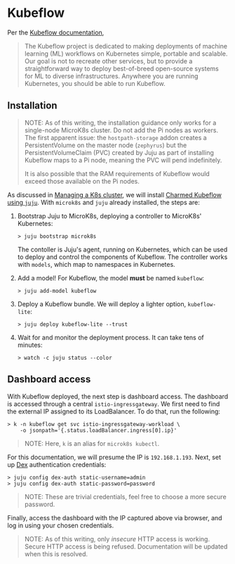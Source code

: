 # Kubeflow

Per the [Kubeflow documentation](https://www.kubeflow.org/docs/),

> The Kubeflow project is dedicated to making deployments of machine learning
> (ML) workflows on Kubernetes simple, portable and scalable. Our goal is not
> to recreate other services, but to provide a straightforward way to deploy
> best-of-breed open-source systems for ML to diverse infrastructures. Anywhere
> you are running Kubernetes, you should be able to run Kubeflow.

## Installation

> NOTE: As of this writing, the installation guidance only works for a
> single-node MicroK8s cluster. Do not add the Pi nodes as workers. The
> first apparent issue: the `hostpath-storage` addon creates a PersistentVolume
> on the master node (`zephyrus`) but the PersistentVolumeClaim (PVC) created
> by Juju as part of installing Kubeflow maps to a Pi node, meaning the
> PVC will pend indefinitely.
>
> It is also possible that the RAM requirements of Kubeflow would exceed
> those available on the Pi nodes.

As discussed in [Managing a K8s cluster](k8s_management.md#juju), we will
install
[Charmed Kubeflow using `juju`](https://charmed-kubeflow.io/docs/quickstart).
With `microk8s` and `juju` already installed, the steps are:

1. Bootstrap Juju to MicroK8s, deploying a controller to MicroK8s' Kubernetes:

   ```shell
   > juju bootstrap microk8s
   ```

   The contoller is Juju's agent, running on Kubernetes, which can be used to
   deploy and control the components of Kubeflow. The controller works with
   `models`, which map to namespaces in Kubernetes.

2. Add a model! For Kubeflow, the model **must** be named `kubeflow`:

   ```shell
   > juju add-model kubeflow
   ```

3. Deploy a Kubeflow bundle. We will deploy a lighter option, `kubeflow-lite`:

   ```shell
   > juju deploy kubeflow-lite --trust
   ```

4. Wait for and monitor the deployment process. It can take tens of minutes:

   ```shell
   > watch -c juju status --color
   ```

## Dashboard access

With Kubeflow deployed, the next step is dashboard access. The dashboard
is accessed through a central `istio-ingressgateway`. We first need to
find the external IP assigned to its LoadBalancer. To do that, run the
following:

```shell
> k -n kubeflow get svc istio-ingressgateway-workload \
    -o jsonpath='{.status.loadBalancer.ingress[0].ip}'
```

> NOTE: Here, `k` is an alias for `microk8s kubectl`.

For this documentation, we will presume the IP is `192.168.1.193`.
Next, set up [Dex](https://dexidp.io/) authentication credentials:

```shell
> juju config dex-auth static-username=admin
> juju config dex-auth static-password=password
```

> NOTE: These are trivial credentials, feel free to choose a more secure
> password.

Finally, access the dashboard with the IP captured above via browser, and
log in using your chosen credentials.

> NOTE: As of this writing, only *insecure* HTTP access is working. Secure
> HTTP access is being refused. Documentation will be updated when this is
> resolved.
